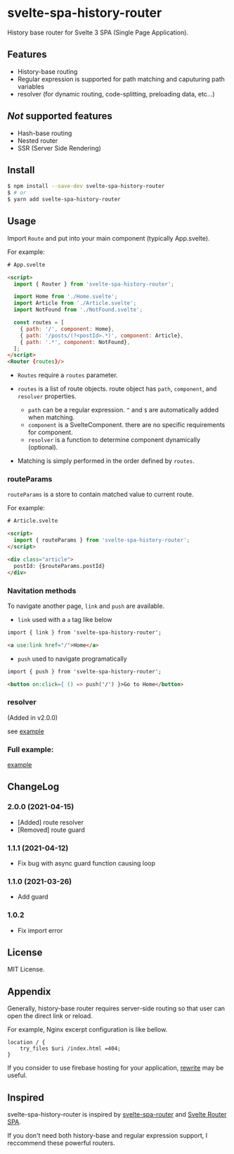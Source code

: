# svelte-spa-history-router

History base router for Svelte 3 SPA (Single Page Application).

## Features

- History-base routing
- Regular expression is supported for path matching and caputuring path variables
- resolver (for dynamic routing, code-splitting, preloading data, etc...)

## *Not* supported features

- Hash-base routing
- Nested router
- SSR (Server Side Rendering)

## Install

```sh
$ npm install --save-dev svelte-spa-history-router
$ # or
$ yarn add svelte-spa-history-router
```

## Usage

Import `Route` and put into your main component (typically App.svelte).

For example:

```html
# App.svelte

<script>
  import { Router } from 'svelte-spa-history-router';

  import Home from './Home.svelte';
  import Article from './Article.svelte';
  import NotFound from './NotFound.svelte';

  const routes = [
    { path: '/', component: Home},
    { path: '/posts/(?<postId>.*)', component: Article},
    { path: '.*', component: NotFound},
  ];
</script>
<Router {routes}/>
```

* `Routes` require a `routes` parameter.
* `routes` is a list of route objects. route object has `path`, `component`, and `resolver` properties.

  * `path` can be a regular expression. `^` and `$` are automatically added when matching.
  * `component` is a SvelteComponent. there are no specific requirements for component.
  * `resolver` is a function to determine component dynamically (optional).

* Matching is simply performed in the order defined by `routes`.

### routeParams

`routeParams` is a store to contain matched value to current route.

For example:

```html
# Article.svelte

<script>
  import { routeParams } from 'svelte-spa-history-router';
</script>

<div class="article">
  postId: {$routeParams.postId}
</div>
```

### Navitation methods

To navigate another page, `link` and `push` are available.

* `link` used with a `a` tag like below

```html
import { link } from 'svelte-spa-history-router';

<a use:link href="/">Home</a>
```

* `push` used to navigate programatically

```html
import { push } from 'svelte-spa-history-router';

<button on:click={ () => push('/') }>Go to Home</button>
```

### resolver

(Added in v2.0.0)

see [example](https://github.com/ykrods/svelte-spa-history-router/blob/main/example/App.svelte#L13)

### Full example:

[example](https://github.com/ykrods/svelte-spa-history-router/tree/master/example)

## ChangeLog

### 2.0.0 (2021-04-15)

* [Added] route resolver
* [Removed] route guard

### 1.1.1 (2021-04-12)

* Fix bug with async guard function causing loop

### 1.1.0 (2021-03-26)

* Add guard

### 1.0.2

* Fix import error

## License

MIT License.

## Appendix

Generally, history-base router requires server-side routing so that user can open the direct link or reload.

For example, Nginx excerpt configuration is like bellow.

```
location / {
    try_files $uri /index.html =404;
}
```

If you consider to use firebase hosting for your application, [rewrite](https://firebase.google.com/docs/hosting/full-config#rewrites) may be useful.

## Inspired

svelte-spa-history-router is inspired by [svelte-spa-router](https://github.com/ItalyPaleAle/svelte-spa-router) and [Svelte Router SPA](https://github.com/jorgegorka/svelte-router).

If you don't need both history-base and regular expression support, I reccommend these powerful routers.
